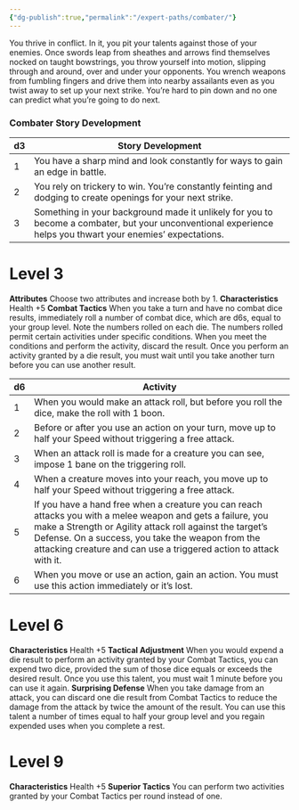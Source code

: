 ```yaml
---
{"dg-publish":true,"permalink":"/expert-paths/combater/"}
---
```


You thrive in conflict. In it, you pit your talents against those of your enemies. Once swords leap from sheathes and arrows find themselves nocked on taught bowstrings, you throw yourself into motion, slipping through and around, over and under your opponents. You wrench weapons from fumbling fingers and drive them into nearby assailants even as you twist away to set up your next strike. You’re hard to pin down and no one can predict what you’re going to do next.
### Combater Story Development

| d3  | Story Development                                                                                                                                           |
| --- | ----------------------------------------------------------------------------------------------------------------------------------------------------------- |
| 1   | You have a sharp mind and look constantly for ways to gain an edge in battle.                                                                               |
| 2   | You rely on trickery to win. You’re constantly feinting and dodging to create openings for your next strike.                                                |
| 3   | Something in your background made it unlikely for you to become a combater, but your unconventional experience helps you thwart your enemies’ expectations. |
# Level 3
**Attributes** Choose two attributes and increase both by 1.
**Characteristics** Health +5
**Combat Tactics** When you take a turn and have no combat dice results, immediately roll a number of combat dice, which are d6s, equal to your group level. Note the numbers rolled on each die. The numbers rolled permit certain activities under specific conditions. When you meet the conditions and perform the activity, discard the result. Once you perform an activity granted by a die result, you must wait until you take another turn before you can use another result.

| d6  | Activity                                                                                                                                                                                                                                                                                           |
| --- | -------------------------------------------------------------------------------------------------------------------------------------------------------------------------------------------------------------------------------------------------------------------------------------------------- |
| 1   | When you would make an attack roll, but before you roll the dice, make the roll with 1 boon.                                                                                                                                                                                                       |
| 2   | Before or after you use an action on your turn, move up to half your Speed without triggering a free attack.                                                                                                                                                                                       |
| 3   | When an attack roll is made for a creature you can see, impose 1 bane on the triggering roll.                                                                                                                                                                                                      |
| 4   | When a creature moves into your reach, you move up to half your Speed without triggering a free attack.                                                                                                                                                                                            |
| 5   | If you have a hand free when a creature you can reach attacks you with a melee weapon and gets a failure, you make a Strength or Agility attack roll against the target’s Defense. On a success, you take the weapon from the attacking creature and can use a triggered action to attack with it. |
| 6   | When you move or use an action, gain an action. You must use this action immediately or it’s lost.                                                                                                                                                                                                 |
# Level 6
**Characteristics** Health +5
**Tactical Adjustment** When you would expend a die result to perform an activity granted by your Combat Tactics, you can expend two dice, provided the sum of those dice equals or exceeds the desired result. Once you use this talent, you must wait 1 minute before you can use it again.
**Surprising Defense** When you take damage from an attack, you can discard one die result from Combat Tactics to reduce the damage from the attack by twice the amount of the result. You can use this talent a number of times equal to half your group level and you regain expended uses when you complete a rest.
# Level 9
**Characteristics** Health +5
**Superior Tactics** You can perform two activities granted by your Combat Tactics per round instead of one.